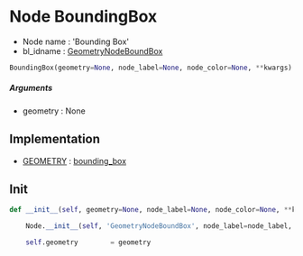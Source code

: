 # Node BoundingBox

- Node name : 'Bounding Box'
- bl_idname : [GeometryNodeBoundBox](https://docs.blender.org/api/current/bpy.types.GeometryNodeBoundBox.html)


``` python
BoundingBox(geometry=None, node_label=None, node_color=None, **kwargs)
```
##### Arguments

- geometry : None

## Implementation

- [GEOMETRY](/docs/GeoNodes/socket_GEOMETRY.md) : [bounding_box](/docs/GeoNodes/socket_GEOMETRY.md#bounding_box)

## Init

``` python
def __init__(self, geometry=None, node_label=None, node_color=None, **kwargs):

    Node.__init__(self, 'GeometryNodeBoundBox', node_label=node_label, node_color=node_color, **kwargs)

    self.geometry        = geometry
```
